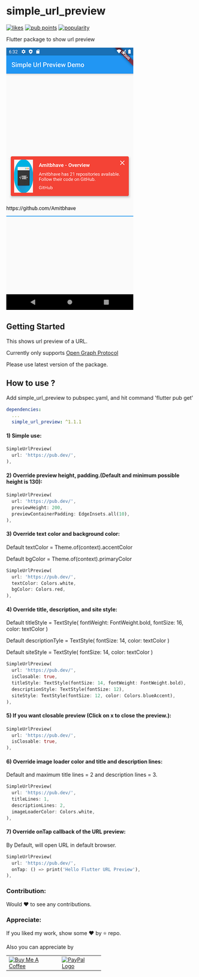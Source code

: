 # simple_url_preview 
[![likes](https://badges.bar/simple_url_preview/likes)](https://pub.dev/packages/simple_url_preview/score)
[![pub points](https://badges.bar/simple_url_preview/pub%20points)](https://pub.dev/packages/simple_url_preview/score)
[![popularity](https://badges.bar/simple_url_preview/popularity)](https://pub.dev/packages/simple_url_preview/score)

Flutter package to show url preview

![In Action](https://github.com/Amitbhave/flutter-simple-url-preview/blob/master/preview_in_action.png)

## Getting Started

This shows url preview of a URL.

Currently only supports [Open Graph Protocol](https://www.ogp.me/)

Please use latest version of the package.

## How to use ?

Add simple_url_preview to pubspec.yaml, and hit command 'flutter pub get'
```yaml
dependencies:
  ...
  simple_url_preview: ^1.1.1
```

#### 1) **Simple use:**
```dart
SimpleUrlPreview(
  url: 'https://pub.dev/',
),
```

#### 2) **Override preview height, padding.(Default and minimum possible height is 130):**
```dart
SimpleUrlPreview(
  url: 'https://pub.dev/',
  previewHeight: 200,
  previewContainerPadding: EdgeInsets.all(10),
),
```

#### 3) **Override text color and background color:**

Default textColor = Theme.of(context).accentColor

Default bgColor = Theme.of(context).primaryColor

```dart
SimpleUrlPreview(
  url: 'https://pub.dev/',
  textColor: Colors.white,
  bgColor: Colors.red,
),
```

#### 4) **Override title, description, and site style:**

Default titleStyle = TextStyle(
  fontWeight: FontWeight.bold,
  fontSize: 16,
  color: textColor
)

Default descriptionTyle = TextStyle(
  fontSize: 14,
  color: textColor
)

Default siteStyle = TextStyle(
  fontSize: 14,
  color: textColor
)

```dart
SimpleUrlPreview(
  url: 'https://pub.dev/',
  isClosable: true,
  titleStyle: TextStyle(fontSize: 14, fontWeight: FontWeight.bold),
  descriptionStyle: TextStyle(fontSize: 12),
  siteStyle: TextStyle(fontSize: 12, color: Colors.blueAccent),
),
```

#### 5) **If you want closable preview (Click on x to close the preview.):**
```dart
SimpleUrlPreview(
  url: 'https://pub.dev/',
  isClosable: true,
),
```

#### 6) **Override image loader color and title and description lines:**

Default and maximum title lines = 2 and description lines = 3.

```dart
SimpleUrlPreview(
  url: 'https://pub.dev/',
  titleLines: 1,
  descriptionLines: 2,
  imageLoaderColor: Colors.white,
),
```

#### 7) **Override onTap callback of the URL preview:**

By Default, will open URL in default browser.

```dart
SimpleUrlPreview(
  url: 'https://pub.dev/',
  onTap: () => print('Hello Flutter URL Preview'),
),
```

### Contribution:

Would :heart: to see any contributions.

### Appreciate:
If you liked my work, show some :heart: by :star: repo.

Also you can appreciate by

<p>
 <table style="border-spacing: 5px 10px;">

 <tr>
  <td>
<a href="https://www.buymeacoffee.com/amitbhave10"><img src="https://cdn.buymeacoffee.com/buttons/default-orange.png" alt="Buy Me A Coffee" style="max-width:90%;" width="200" height="60"></a>
</td>

  <td style="margin: 10px">
<a href="https://paypal.me/amitbhave10"><img src="https://www.paypalobjects.com/webstatic/mktg/Logo/pp-logo-200px.png" alt="PayPal Logo"
style="max-width:90%;" width="200" height="60">
 </td>
 </tr>
 </table>
</p> 
